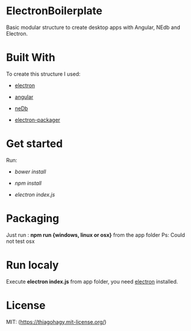 # ElectronBoilerplate
Basic modular structure to create desktop apps with Angular, NEdb and Electron.


# Built With
To create this structure I used:

+ [electron](https://angularjs.org/)

+ [angular](https://angularjs.org/)

+ [neDb](https://github.com/louischatriot/nedb/)

+ [electron-packager](https://github.com/electron-userland/electron-packager)

# Get started
Run:
+ *bower install*

+ *npm install*

+ *electron index.js*

# Packaging

Just run : **npm run {windows, linux or osx}** from the app folder
Ps: Could not test osx

# Run localy

Execute **electron index.js** from app folder, you need [electron](https://electronjs.org/blog/npm-install-electron)  installed.

# License

MIT: (https://thiagohagy.mit-license.org/)

